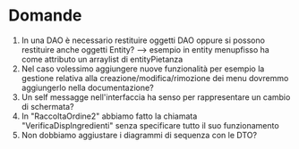 # Domande

1. In una DAO è necessario restituire oggetti DAO oppure si possono restituire anche oggetti Entity? --> esempio in entity menupfisso ha come attributo un arraylist di entityPietanza
2. Nel caso volessimo aggiungere nuove funzionalità per esempio la gestione relativa alla creazione/modifica/rimozione dei menu dovremmo aggiungerlo nella documentazione?
3. Un self messagge nell'interfaccia ha senso per rappresentare un cambio di schermata?
3. In "RaccoltaOrdine2" abbiamo fatto la chiamata "VerificaDispIngredienti" senza specificare tutto il suo funzionamento
4. Non dobbiamo aggiustare i diagrammi di sequenza con le DTO?